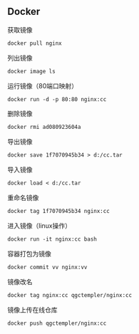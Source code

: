 ## Docker

获取镜像

```markdown
docker pull nginx
```

列出镜像

```markdown
docker image ls
```

运行镜像（80端口映射）

```markdown
docker run -d -p 80:80 nginx:cc
```

删除镜像

```markdown
docker rmi ad080923604a
```

导出镜像

```markdown
docker save 1f7070945b34 > d:/cc.tar
```

导入镜像

```markdown
docker load < d:/cc.tar
```

重命名镜像

```markdown
docker tag 1f7070945b34 nginx:cc
```

进入镜像（linux操作）

```markdown
docker run -it nginx:cc bash
```

容器打包为镜像

```markdown
docker commit vv nginx:vv
```

镜像改名

```markdown
docker tag nginx:cc qgctempler/nginx:cc
```

镜像上传在线仓库

```markdown
docker push qgctempler/nginx:cc
```








